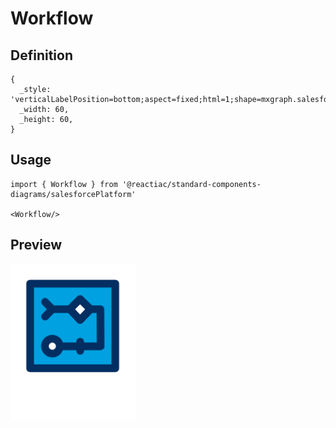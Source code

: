 # Workflow

## Definition

```
{
  _style: 'verticalLabelPosition=bottom;aspect=fixed;html=1;shape=mxgraph.salesforce.workflow;',
  _width: 60,
  _height: 60,
}
```

## Usage

```
import { Workflow } from '@reactiac/standard-components-diagrams/salesforcePlatform'

<Workflow/>
```

## Preview

<img src="./workflow.png" width="200"/>
